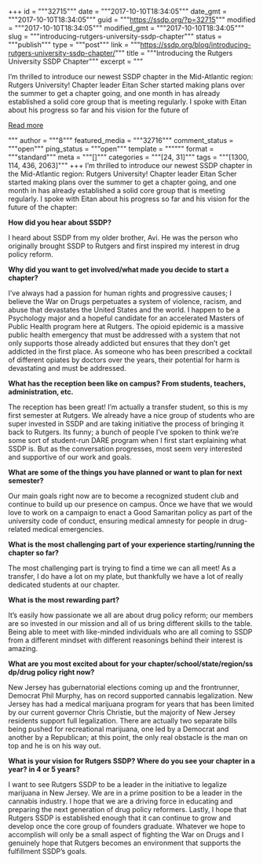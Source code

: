 +++
id = """32715"""
date = """2017-10-10T18:34:05"""
date_gmt = """2017-10-10T18:34:05"""
guid = """https://ssdp.org/?p=32715"""
modified = """2017-10-10T18:34:05"""
modified_gmt = """2017-10-10T18:34:05"""
slug = """introducing-rutgers-university-ssdp-chapter"""
status = """publish"""
type = """post"""
link = """https://ssdp.org/blog/introducing-rutgers-university-ssdp-chapter/"""
title = """Introducing the Rutgers University SSDP Chapter"""
excerpt = """<p>I&#8217;m thrilled to introduce our newest SSDP chapter in the Mid-Atlantic region: Rutgers University! Chapter leader Eitan Scher started making plans over the summer to get a chapter going, and one month in has already established a solid core group that is meeting regularly. I spoke with Eitan about his progress so far and his vision for the future of</p>
<div class="h10"></div>
<p><a class="more-link2 flat" href="https://ssdp.org/blog/introducing-rutgers-university-ssdp-chapter/">Read more</a></p>
"""
author = """8"""
featured_media = """32716"""
comment_status = """open"""
ping_status = """open"""
template = """"""
format = """standard"""
meta = """[]"""
categories = """[24, 31]"""
tags = """[1300, 114, 436, 2063]"""
+++
I&#8217;m thrilled to introduce our newest SSDP chapter in the Mid-Atlantic region: Rutgers University! Chapter leader Eitan Scher started making plans over the summer to get a chapter going, and one month in has already established a solid core group that is meeting regularly. I spoke with Eitan about his progress so far and his vision for the future of the chapter:

<strong>How did you hear about SSDP?</strong><strong> </strong>

I heard about SSDP from my older brother, Avi. He was the person who originally brought SSDP to Rutgers and first inspired my interest in drug policy reform.

<strong>Why did you want to get involved/what made you decide to start a chapter?</strong>

I’ve always had a passion for human rights and progressive causes; I believe the War on Drugs perpetuates a system of violence, racism, and abuse that devastates the United States and the world. I happen to be a Psychology major and a hopeful candidate for an accelerated Masters of Public Health program here at Rutgers. The opioid epidemic is a massive public health emergency that must be addressed with a system that not only supports those already addicted but ensures that they don’t get addicted in the first place. As someone who has been prescribed a cocktail of different opiates by doctors over the years, their potential for harm is devastating and must be addressed.

<strong>What has the reception been like on campus? From students, teachers, administration, etc.</strong>

The reception has been great! I’m actually a transfer student, so this is my first semester at Rutgers. We already have a nice group of students who are super invested in SSDP and are taking initiative the process of bringing it back to Rutgers. Its funny; a bunch of people I’ve spoken to think we’re some sort of student-run DARE program when I first start explaining what SSDP is. But as the conversation progresses, most seem very interested and supportive of our work and goals.

<strong>What are some of the things you have planned or want to plan for next semester?</strong>

Our main goals right now are to become a recognized student club and continue to build up our presence on campus. Once we have that we would love to work on a campaign to enact a Good Samaritan policy as part of the university code of conduct, ensuring medical amnesty for people in drug-related medical emergencies.

<strong>What is the most challenging part of your experience starting/running the chapter so far?</strong><strong> </strong>

The most challenging part is trying to find a time we can all meet! As a transfer, I do have a lot on my plate, but thankfully we have a lot of really dedicated students at our chapter.

<strong>What is the most rewarding part?</strong>

It’s easily how passionate we all are about drug policy reform; our members are so invested in our mission and all of us bring different skills to the table. Being able to meet with like-minded individuals who are all coming to SSDP from a different mindset with different reasonings behind their interest is amazing.

<strong>What are you most excited about for your chapter/school/state/region/ss<wbr />dp/drug policy right now?</strong>

New Jersey has gubernatorial elections coming up and the frontrunner, Democrat Phil Murphy, has on record supported cannabis legalization. New Jersey has had a medical marijuana program for years that has been limited by our current governor Chris Christie, but the majority of New Jersey residents support full legalization. There are actually two separate bills being pushed for recreational marijuana, one led by a Democrat and another by a Republican; at this point, the only real obstacle is the man on top and he is on his way out.

<strong>What is your vision for Rutgers SSDP? Where do you see your chapter in a year? in 4 or 5 years?</strong>

I want to see Rutgers SSDP to be a leader in the initiative to legalize marijuana in New Jersey. We are in a prime position to be a leader in the cannabis industry. I hope that we are a driving force in educating and preparing the next generation of drug policy reformers. Lastly, I hope that Rutgers SSDP is established enough that it can continue to grow and develop once the core group of founders graduate. Whatever we hope to accomplish will only be a small aspect of fighting the War on Drugs and I genuinely hope that Rutgers becomes an environment that supports the fulfillment SSDP’s goals.
